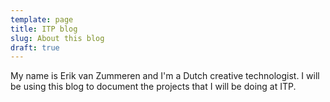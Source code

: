 ```yaml
---
template: page
title: ITP blog
slug: About this blog
draft: true
---
```

My name is Erik van Zummeren and I'm a Dutch creative technologist. I will be using this blog to document the projects that I will be doing at ITP.
